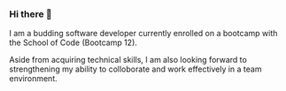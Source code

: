 ### Hi there 👋

<!--
**kun-shukla/kun-shukla** is a ✨ _special_ ✨ repository because its `README.md` (this file) appears on your GitHub profile.

Here are some ideas to get you started:

- 🔭 I’m currently working on ...
- 🌱 I’m currently learning ...
- 👯 I’m looking to collaborate on ...
- 🤔 I’m looking for help with ...
- 💬 Ask me about ...
- 📫 How to reach me: ...
- 😄 Pronouns: ...
- ⚡ Fun fact: ...
-->

I am a budding software developer currently enrolled on a bootcamp with the School of Code (Bootcamp 12).

Aside from acquiring technical skills, I am also looking forward to strengthening my ability to colloborate and work effectively in a team environment. 




